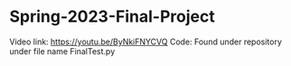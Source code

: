 # Spring-2023-Final-Project

Video link: https://youtu.be/ByNkiFNYCVQ
Code: Found under repository under file name FinalTest.py

